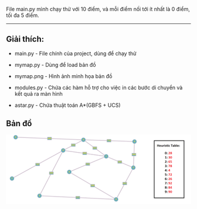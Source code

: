 
File main.py mình chạy thử với 10 điểm, và mỗi điểm nối tới ít nhất là 0 điểm, tối đa 5 điểm.

<hr>

## Giải thích:

* main.py - File chính của project, dùng để chạy thử

* mymap.py - Dùng để load bản đồ

* mymap.png - Hình ảnh minh họa bản đồ

* modules.py - Chứa các hàm hỗ trợ cho việc in các bước di chuyển và kết quả ra màn hình

* astar.py - Chứa thuật toán A*(GBFS + UCS)

## Bản đồ

![mymap.png](mymap.png)

